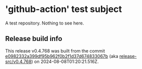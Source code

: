 # 'github-action' test subject

A test repository. Nothing to see here.


## Release build info

This release v0.4.768 was built from the commit [e0982332a399df95b962f0b2f1d37d674833067b](https://github.com/kattecon/gh-release-test-ga/tree/e0982332a399df95b962f0b2f1d37d674833067b) (aka [release-src/v0.4.768](https://github.com/kattecon/gh-release-test-ga/tree/release-src/v0.4.768)) on 2024-08-08T01:20:21.516Z.
        